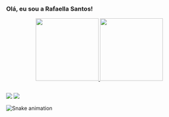 ### Olá, eu sou a Rafaella Santos!

<div align="center">
  <a href="https://github.com/santosrafaella">
  <img height="170em" src="https://github-readme-stats.vercel.app/api?username=santosrafaella&show_icons=true&theme=tokyonight&include_all_commits=true&count_private=true"/>
  <img height="170em" src="https://github-readme-stats.vercel.app/api/top-langs/?username=santosrafaella&layout=compact&langs_count=7&theme=tokyonight"/>
</div>

##
  
  <div>
  <a href = "mailto:rafaellada.s.santos@gmail.com"><img src="https://img.shields.io/badge/-Gmail-%23333?style=for-the-badge&logo=gmail&logoColor=white" target="_blank"></a>
  <a href="https://www.linkedin.com/in/rafaellasisantos/" target="_blank"><img src="https://img.shields.io/badge/-LinkedIn-%230077B5?style=for-the-badge&logo=linkedin&logoColor=white" target="_blank"></a> 
 
  ![Snake animation](https://github.com/santosrafaella/santosrafaella/blob/output/github-contribution-grid-snake.svg)
 
</div>
